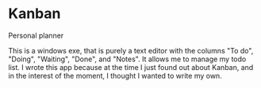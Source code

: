 # Kanban
Personal planner

This is a windows exe, that is purely a text editor with the columns "To do", "Doing", "Waiting", "Done", and "Notes". It allows me to manage my todo list. I wrote this app because at the time I just found out about Kanban, and in the interest of the moment, I thought I wanted to write my own.
